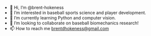 - 👋 Hi, I’m @brent-hokeness
- 👀 I’m interested in baseball sports science and player development.
- 🌱 I’m currently learning Python and computer vision.
- 💞️ I’m looking to collaborate on baseball biomechanics research!
- 📫 How to reach me brentdhokeness@gmail.com

<!---
brent-hokeness/brent-hokeness is a ✨ special ✨ repository because its `README.md` (this file) appears on your GitHub profile.
You can click the Preview link to take a look at your changes.
--->
